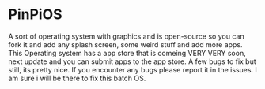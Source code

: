# PinPiOS
A sort of operating system with graphics and is open-source so you can fork it and add any splash screen, some weird stuff and add more apps.
This Operating system has a app store that is comeing VERY VERY soon, next update and you can submit apps to the app store. A few bugs to fix
but still, its pretty nice. If you encounter any bugs please report it in the issues. I am sure i will be there to fix this batch OS.
